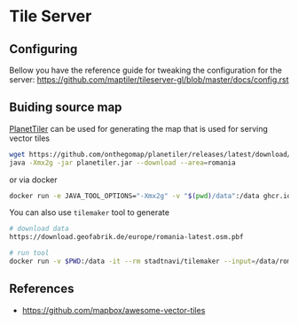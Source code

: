 # Tile Server
## Configuring

Bellow you have the reference guide for tweaking the configuration for the server: https://github.com/maptiler/tileserver-gl/blob/master/docs/config.rst

## Buiding source map

[PlanetTiler](https://github.com/onthegomap/planetiler) can be used for generating the map that is used for serving vector tiles

```sh
wget https://github.com/onthegomap/planetiler/releases/latest/download/planetiler.jar
java -Xmx2g -jar planetiler.jar --download --area=romania
```

or via docker
```sh
docker run -e JAVA_TOOL_OPTIONS="-Xmx2g" -v "$(pwd)/data":/data ghcr.io/onthegomap/planetiler:latest --download --area=romania
```


You can also use ```tilemaker``` tool to generate
```bash
# download data
https://download.geofabrik.de/europe/romania-latest.osm.pbf

# run tool
docker run -v $PWD:/data -it --rm stadtnavi/tilemaker --input=/data/romania-latest.osm.pbf --output=/data/romania.mbtiles
```

## References

- https://github.com/mapbox/awesome-vector-tiles
